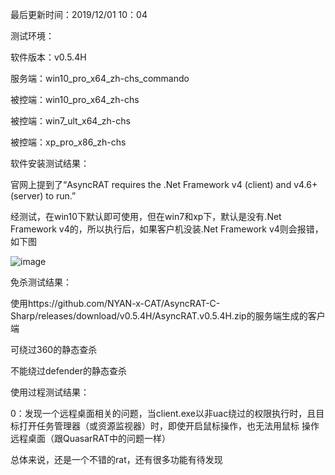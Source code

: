 最后更新时间：2019/12/01 10：04

测试环境：

软件版本：v0.5.4H

服务端：win10_pro_x64_zh-chs_commando

被控端：win10_pro_x64_zh-chs

被控端：win7_ult_x64_zh-chs

被控端：xp_pro_x86_zh-chs



软件安装测试结果：

官网上提到了“AsyncRAT requires the .Net Framework v4 (client) and v4.6+ (server) to run.”

经测试，在win10下默认即可使用，但在win7和xp下，默认是没有.Net Framework v4的，所以执行后，如果客户机没装.Net Framework v4则会报错，如下图

![image](https://github.com/xuxuedong/YBDTBlog_Security/blob/master/2019_11_30_AsyncRAT-C-Sharp%E6%B5%8B%E8%AF%95%E7%AC%94%E8%AE%B0/0.png)

免杀测试结果：

使用https://github.com/NYAN-x-CAT/AsyncRAT-C-Sharp/releases/download/v0.5.4H/AsyncRAT.v0.5.4H.zip的服务端生成的客户端

可绕过360的静态查杀

不能绕过defender的静态查杀

使用过程测试结果：

0：发现一个远程桌面相关的问题，当client.exe以非uac绕过的权限执行时，且目标打开任务管理器（或资源监视器）时，即使开启鼠标操作，也无法用鼠标
操作远程桌面（跟QuasarRAT中的问题一样）

总体来说，还是一个不错的rat，还有很多功能有待发现

